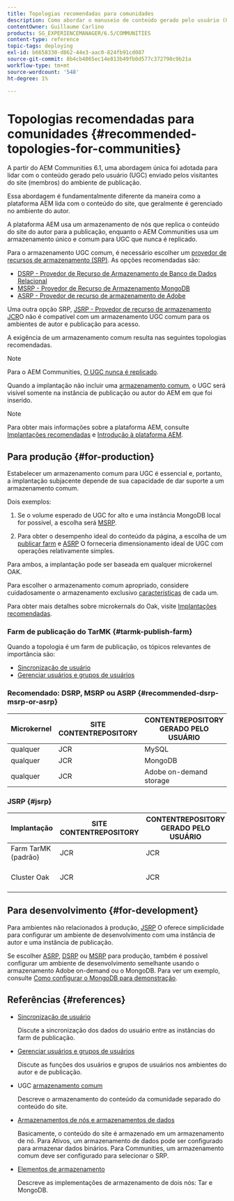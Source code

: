 ```yaml
---
title: Topologias recomendadas para comunidades
description: Como abordar o manuseio de conteúdo gerado pelo usuário (UGC)
contentOwner: Guillaume Carlino
products: SG_EXPERIENCEMANAGER/6.5/COMMUNITIES
content-type: reference
topic-tags: deploying
exl-id: b6658330-d862-44e3-aac0-824fb91cd087
source-git-commit: 8b4cb4065ec14e813b49fb0d577c372790c9b21a
workflow-type: tm+mt
source-wordcount: '548'
ht-degree: 1%

---
```


# Topologias recomendadas para comunidades {#recommended-topologies-for-communities}

A partir do AEM Communities 6.1, uma abordagem única foi adotada para lidar com o conteúdo gerado pelo usuário (UGC) enviado pelos visitantes do site (membros) do ambiente de publicação.

Essa abordagem é fundamentalmente diferente da maneira como a plataforma AEM lida com o conteúdo do site, que geralmente é gerenciado no ambiente do autor.

A plataforma AEM usa um armazenamento de nós que replica o conteúdo do site do autor para a publicação, enquanto o AEM Communities usa um armazenamento único e comum para UGC que nunca é replicado.

Para o armazenamento UGC comum, é necessário escolher um [provedor de recursos de armazenamento (SRP)](working-with-srp.md). As opções recomendadas são:

* [DSRP - Provedor de Recurso de Armazenamento de Banco de Dados Relacional](dsrp.md)
* [MSRP - Provedor de Recurso de Armazenamento MongoDB](msrp.md)
* [ASRP - Provedor de recurso de armazenamento de Adobe](asrp.md)

Uma outra opção SRP, [JSRP - Provedor de recurso de armazenamento JCR](jsrp.md)O não é compatível com um armazenamento UGC comum para os ambientes de autor e publicação para acesso.

A exigência de um armazenamento comum resulta nas seguintes topologias recomendadas.

>[!NOTE]
>
>Para o AEM Communities, [O UGC nunca é replicado](working-with-srp.md#ugc-never-replicated).
>
>Quando a implantação não incluir uma [armazenamento comum](working-with-srp.md), o UGC será visível somente na instância de publicação ou autor do AEM em que foi inserido.
>

>[!NOTE]
>
>Para obter mais informações sobre a plataforma AEM, consulte [Implantações recomendadas](../../help/sites-deploying/recommended-deploys.md) e [Introdução à plataforma AEM](../../help/sites-deploying/data-store-config.md).

## Para produção {#for-production}

Estabelecer um armazenamento comum para UGC é essencial e, portanto, a implantação subjacente depende de sua capacidade de dar suporte a um armazenamento comum.

Dois exemplos:

1. Se o volume esperado de UGC for alto e uma instância MongoDB local for possível, a escolha será [MSRP](msrp.md).

1. Para obter o desempenho ideal do conteúdo da página, a escolha de um [publicar farm](../../help/sites-deploying/recommended-deploys.md#tarmk-farm) e [ASRP](asrp.md) O forneceria dimensionamento ideal de UGC com operações relativamente simples.

Para ambos, a implantação pode ser baseada em qualquer microkernel OAK.

Para escolher o armazenamento comum apropriado, considere cuidadosamente o armazenamento exclusivo [características](working-with-srp.md#characteristics-of-srp-options) de cada um.

Para obter mais detalhes sobre microkernals do Oak, visite [Implantações recomendadas](../../help/sites-deploying/recommended-deploys.md).

### Farm de publicação do TarMK {#tarmk-publish-farm}

Quando a topologia é um farm de publicação, os tópicos relevantes de importância são:

* [Sincronização de usuário](sync.md)
* [Gerenciar usuários e grupos de usuários](users.md)

### Recomendado: DSRP, MSRP ou ASRP {#recommended-dsrp-msrp-or-asrp}

| Microkernel | SITE CONTENTREPOSITORY | CONTENTREPOSITORY GERADO PELO USUÁRIO | PROVEDOR DE RECURSOS DE ARMAZENAMENTO | ARMAZENAMENTO COMUM |
|-------------|------------------------|----------------------------------|---------------------------|---------------|
| qualquer | JCR | MySQL | DSRP | Sim |
| qualquer | JCR | MongoDB | MSRP | Sim |
| qualquer | JCR | Adobe on-demand storage | ASRP | Sim |

### JSRP {#jsrp}


| Implantação | SITE CONTENTREPOSITORY | CONTENTREPOSITORY GERADO PELO USUÁRIO | PROVEDOR DE RECURSOS DE ARMAZENAMENTO | ARMAZENAMENTO COMUM |
|----------------------|------------------------|----------------------------------|---------------------------|---------------------------------|
| Farm TarMK (padrão) | JCR | JCR | JSRP | Não |
| Cluster Oak | JCR | JCR | JSRP | Sim somente para o ambiente de publicação |

## Para desenvolvimento {#for-development}

Para ambientes não relacionados à produção, [JSRP](jsrp.md) O oferece simplicidade para configurar um ambiente de desenvolvimento com uma instância de autor e uma instância de publicação.

Se escolher [ASRP](asrp.md), [DSRP](dsrp.md) ou [MSRP](msrp.md) para produção, também é possível configurar um ambiente de desenvolvimento semelhante usando o armazenamento Adobe on-demand ou o MongoDB. Para ver um exemplo, consulte [Como configurar o MongoDB para demonstração](demo-mongo.md).

## Referências {#references}

* [Sincronização de usuário](sync.md)

  Discute a sincronização dos dados do usuário entre as instâncias do farm de publicação.

* [Gerenciar usuários e grupos de usuários](users.md)

  Discute as funções dos usuários e grupos de usuários nos ambientes do autor e de publicação.

* UGC [armazenamento comum](working-with-srp.md)

  Descreve o armazenamento do conteúdo da comunidade separado do conteúdo do site.

* [Armazenamentos de nós e armazenamentos de dados](../../help/sites-deploying/data-store-config.md)

  Basicamente, o conteúdo do site é armazenado em um armazenamento de nó. Para Ativos, um armazenamento de dados pode ser configurado para armazenar dados binários. Para Communities, um armazenamento comum deve ser configurado para selecionar o SRP.

* [Elementos de armazenamento](../../help/sites-deploying/storage-elements-in-aem-6.md)

  Descreve as implementações de armazenamento de dois nós: Tar e MongoDB.
